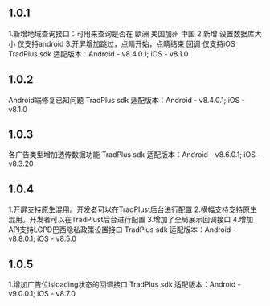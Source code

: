 ## 1.0.1
1.新增地域查询接口：可用来查询是否在 欧洲 美国加州 中国
2.新增 设置数据库大小 仅支持android
3.开屏增加跳过，点睛开始，点睛结束 回调 仅支持iOS
TradPlus sdk 适配版本：Android - v8.4.0.1; iOS - v8.1.0
## 1.0.2
Android端修复已知问题
TradPlus sdk 适配版本：Android - v8.4.0.1; iOS - v8.1.0
## 1.0.3
各广告类型增加透传数据功能
TradPlus sdk 适配版本：Android - v8.6.0.1; iOS - v8.3.20
## 1.0.4
1.开屏支持原生混用。开发者可以在TradPlust后台进行配置
2.横幅支持支持原生混用。开发者可以在TradPlust后台进行配置
3.增加了全局展示回调接口
4.增加API支持LGPD巴西隐私政策设置接口
TradPlus sdk 适配版本：Android - v8.8.0.1; iOS - v8.5.0
## 1.0.5
1.增加广告位isloading状态的回调接口
TradPlus sdk 适配版本：Android - v9.0.0.1; iOS - v8.7.0